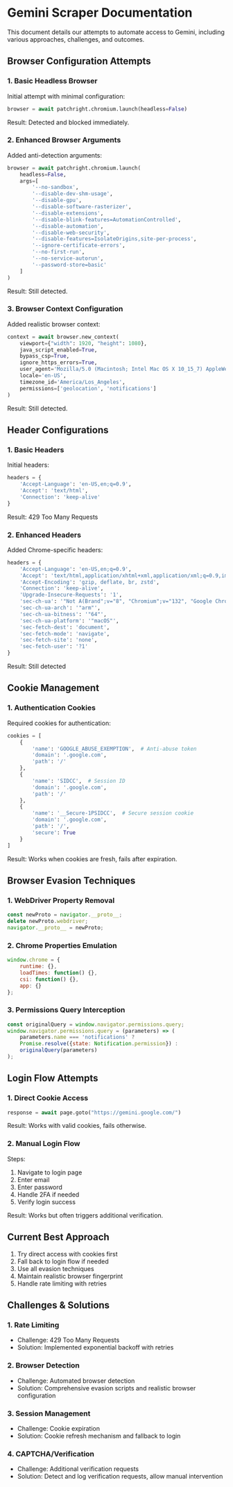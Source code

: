# Gemini Scraper Documentation

This document details our attempts to automate access to Gemini, including various approaches, challenges, and outcomes.

## Browser Configuration Attempts

### 1. Basic Headless Browser
Initial attempt with minimal configuration:
```python
browser = await patchright.chromium.launch(headless=False)
```
Result: Detected and blocked immediately.

### 2. Enhanced Browser Arguments
Added anti-detection arguments:
```python
browser = await patchright.chromium.launch(
    headless=False,
    args=[
        '--no-sandbox',
        '--disable-dev-shm-usage',
        '--disable-gpu',
        '--disable-software-rasterizer',
        '--disable-extensions',
        '--disable-blink-features=AutomationControlled',
        '--disable-automation',
        '--disable-web-security',
        '--disable-features=IsolateOrigins,site-per-process',
        '--ignore-certificate-errors',
        '--no-first-run',
        '--no-service-autorun',
        '--password-store=basic'
    ]
)
```
Result: Still detected.

### 3. Browser Context Configuration
Added realistic browser context:
```python
context = await browser.new_context(
    viewport={"width": 1920, "height": 1080},
    java_script_enabled=True,
    bypass_csp=True,
    ignore_https_errors=True,
    user_agent='Mozilla/5.0 (Macintosh; Intel Mac OS X 10_15_7) AppleWebKit/537.36 (KHTML, like Gecko) Chrome/132.0.0.0 Safari/537.36',
    locale='en-US',
    timezone_id='America/Los_Angeles',
    permissions=['geolocation', 'notifications']
)
```
Result: Still detected.

## Header Configurations

### 1. Basic Headers
Initial headers:
```python
headers = {
    'Accept-Language': 'en-US,en;q=0.9',
    'Accept': 'text/html',
    'Connection': 'keep-alive'
}
```
Result: 429 Too Many Requests

### 2. Enhanced Headers
Added Chrome-specific headers:
```python
headers = {
    'Accept-Language': 'en-US,en;q=0.9',
    'Accept': 'text/html,application/xhtml+xml,application/xml;q=0.9,image/avif,image/webp,image/apng,*/*;q=0.8,application/signed-exchange;v=b3;q=0.7',
    'Accept-Encoding': 'gzip, deflate, br, zstd',
    'Connection': 'keep-alive',
    'Upgrade-Insecure-Requests': '1',
    'sec-ch-ua': '"Not A(Brand";v="8", "Chromium";v="132", "Google Chrome";v="132"',
    'sec-ch-ua-arch': '"arm"',
    'sec-ch-ua-bitness': '"64"',
    'sec-ch-ua-platform': '"macOS"',
    'sec-fetch-dest': 'document',
    'sec-fetch-mode': 'navigate',
    'sec-fetch-site': 'none',
    'sec-fetch-user': '?1'
}
```
Result: Still detected

## Cookie Management

### 1. Authentication Cookies
Required cookies for authentication:
```python
cookies = [
    {
        'name': 'GOOGLE_ABUSE_EXEMPTION',  # Anti-abuse token
        'domain': '.google.com',
        'path': '/'
    },
    {
        'name': 'SIDCC',  # Session ID
        'domain': '.google.com',
        'path': '/'
    },
    {
        'name': '__Secure-1PSIDCC',  # Secure session cookie
        'domain': '.google.com',
        'path': '/',
        'secure': True
    }
]
```
Result: Works when cookies are fresh, fails after expiration.

## Browser Evasion Techniques

### 1. WebDriver Property Removal
```javascript
const newProto = navigator.__proto__;
delete newProto.webdriver;
navigator.__proto__ = newProto;
```

### 2. Chrome Properties Emulation
```javascript
window.chrome = {
    runtime: {},
    loadTimes: function() {},
    csi: function() {},
    app: {}
};
```

### 3. Permissions Query Interception
```javascript
const originalQuery = window.navigator.permissions.query;
window.navigator.permissions.query = (parameters) => (
    parameters.name === 'notifications' ?
    Promise.resolve({state: Notification.permission}) :
    originalQuery(parameters)
);
```

## Login Flow Attempts

### 1. Direct Cookie Access
```python
response = await page.goto("https://gemini.google.com/")
```
Result: Works with valid cookies, fails otherwise.

### 2. Manual Login Flow
Steps:
1. Navigate to login page
2. Enter email
3. Enter password
4. Handle 2FA if needed
5. Verify login success

Result: Works but often triggers additional verification.

## Current Best Approach

1. Try direct access with cookies first
2. Fall back to login flow if needed
3. Use all evasion techniques
4. Maintain realistic browser fingerprint
5. Handle rate limiting with retries

## Challenges & Solutions

### 1. Rate Limiting
- Challenge: 429 Too Many Requests
- Solution: Implemented exponential backoff with retries

### 2. Browser Detection
- Challenge: Automated browser detection
- Solution: Comprehensive evasion scripts and realistic browser configuration

### 3. Session Management
- Challenge: Cookie expiration
- Solution: Cookie refresh mechanism and fallback to login

### 4. CAPTCHA/Verification
- Challenge: Additional verification requests
- Solution: Detect and log verification requests, allow manual intervention
